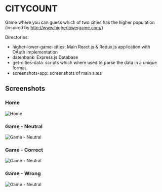 # CITYCOUNT

 Game where you can guess which of two cities has the higher population 
  (inspired by http://www.higherlowergame.com/)

Directories:
- higher-lower-game-cities: Main React.js & Redux.js application with OAuth implementation
- datenbank: Express.js Database
- get-cities-data: scripts which where used to parse the data in a unique format
- screenshots-app: screenshots of main sites

## Screenshots


### Home
![Home](https://github.com/alexej-sankov-dev/informatik-projekt/blob/master/screenshots-app/Home.jpg)

### Game - Neutral

![Game - Neutral](https://github.com/alexej-sankov-dev/informatik-projekt/blob/master/screenshots-app/Game-Neutral.jpg)

### Game - Correct

![Game - Neutral](https://github.com/alexej-sankov-dev/informatik-projekt/blob/master/screenshots-app/Game-Correct.jpg)

### Game - Wrong

![Game - Neutral](https://github.com/alexej-sankov-dev/informatik-projekt/blob/master/screenshots-app/Game-Wrong.jpg)
